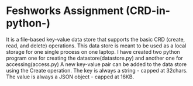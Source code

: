 # Feshworks Assignment (CRD-in-python-)
It is a file-based key-value data store that supports the basic CRD (create, read, and delete) operations. This data store is meant to be used as a local storage for one single process on one laptop. I have created two python program one for creating the datastore(datastore.py) and another one for accessing(access.py) A new key-value pair can be added to the data store using the Create operation. The key is always a string - capped at 32chars. The value is always a JSON object - capped at 16KB.
